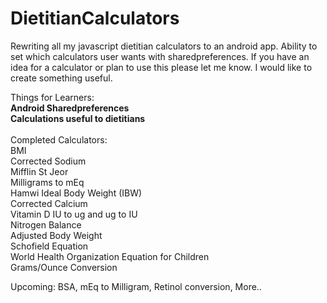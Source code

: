 # DietitianCalculators
Rewriting all my javascript dietitian calculators to an android app. Ability to set which calculators user wants with sharedpreferences. If you have an idea for a calculator or plan to use this please let me know. I would like to create something useful. 

Things for Learners:
<br>
<b>Android Sharedpreferences</b>
<br>
<b>Calculations useful to dietitians</b>
<br><br>
Completed Calculators:
<br>
BMI
<br>
Corrected Sodium
<br>
Mifflin St Jeor
<br>
Milligrams to mEq
<br>
Hamwi Ideal Body Weight (IBW)
<br>
Corrected Calcium
<br>
Vitamin D IU to ug and ug to IU
<br>
Nitrogen Balance
<br>
Adjusted Body Weight
<br>
Schofield Equation
<br>
World Health Organization Equation for Children
<br>
Grams/Ounce Conversion
<br>

Upcoming:
BSA,
mEq to Milligram,
Retinol conversion,
More..

